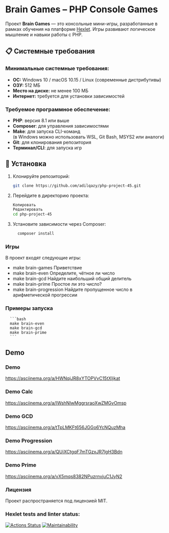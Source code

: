 # Brain Games – PHP Console Games

Проект **Brain Games** — это консольные мини-игры, разработанные в рамках обучения на платформе [Hexlet](https://ru.hexlet.io). Игры развивают логическое мышление и навыки работы с PHP.

## 📋 Системные требования

### Минимальные системные требования:

- **ОС:** Windows 10 / macOS 10.15 / Linux (современные дистрибутивы)
- **ОЗУ:** 512 МБ
- **Место на диске:** не менее 100 МБ
- **Интернет:** требуется для установки зависимостей

### Требуемое программное обеспечение:

- **PHP**: версия 8.1 или выше
- **Composer**: для управления зависимостями
- **Make**: для запуска CLI-команд  
  (в Windows можно использовать WSL, Git Bash, MSYS2 или аналоги)
- **Git**: для клонирования репозитория
- **Терминал/CLI**: для запуска игр

## 🚀 Установка

1. Клонируйте репозиторий:

   ```bash
   git clone https://github.com/adilqazy/php-project-45.git
   ```
2. Перейдите в директорию проекта:

      ```bash
    Копировать
    Редактировать
    cd php-project-45
      ```

3. Установите зависимости через Composer:

    ```bash
      composer install
    ```

### Игры
В проект входят следующие игры:

* make brain-games	Приветствие
* make brain-even	Определите, чётное ли число
* make brain-gcd	Найдите наибольший общий делитель
* make brain-prime	Простое ли это число?
* make brain-progression	Найдите пропущенное число в арифметической прогрессии

### Примеры запуска
    
      ```bash
      make brain-even
      make brain-gcd
      make brain-prime
      ```

## Demo
### Demo
https://asciinema.org/a/HWNqiJR8xYTOPVvC15tXIjkat  
### Demo Calc
https://asciinema.org/a/IWshNlwMggrsraoXwZMGvOmsp  
### Demo GCD
https://asciinema.org/a/tTpLMKFt656JGGo6YcNQuzMha  
### Demo Progression
https://asciinema.org/a/QUiXCtgqF7mTGzxJR7lgH3Bdn  
### Demo Prime
https://asciinema.org/a/vX5mqs8382NPuzrnvjuC1JyN2  

### Лицензия
Проект распространяется под лицензией MIT.

### Hexlet tests and linter status:
[![Actions Status](https://github.com/adilqazy/php-project-45/actions/workflows/hexlet-check.yml/badge.svg)](https://github.com/adilqazy/php-project-45/actions)
[![Maintainability](https://api.codeclimate.com/v1/badges/c366048874fde8ce9587/maintainability)](https://codeclimate.com/github/adilqazy/php-project-45/maintainability)
